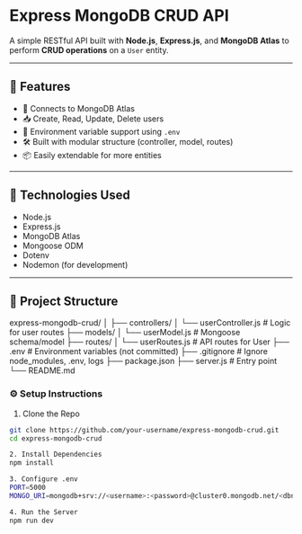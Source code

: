 # Express MongoDB CRUD API

A simple RESTful API built with **Node.js**, **Express.js**, and **MongoDB Atlas** to perform **CRUD operations** on a `User` entity.

---

## 🚀 Features

- 🔗 Connects to MongoDB Atlas
- 📥 Create, Read, Update, Delete users
- 🌱 Environment variable support using `.env`
- 🛠 Built with modular structure (controller, model, routes)
- 📦 Easily extendable for more entities

---

## 🧠 Technologies Used

- Node.js
- Express.js
- MongoDB Atlas
- Mongoose ODM
- Dotenv
- Nodemon (for development)

---

## 📁 Project Structure

express-mongodb-crud/
│
├── controllers/
│ └── userController.js # Logic for user routes
├── models/
│ └── userModel.js # Mongoose schema/model
├── routes/
│ └── userRoutes.js # API routes for User
├── .env # Environment variables (not committed)
├── .gitignore # Ignore node_modules, .env, logs
├── package.json
├── server.js # Entry point
└── README.md

### ⚙️ Setup Instructions

1. Clone the Repo
```bash
git clone https://github.com/your-username/express-mongodb-crud.git
cd express-mongodb-crud

2. Install Dependencies
npm install

3. Configure .env
PORT=5000
MONGO_URI=mongodb+srv://<username>:<password>@cluster0.mongodb.net/<dbname>?retryWrites=true&w=majority

4. Run the Server
npm run dev



